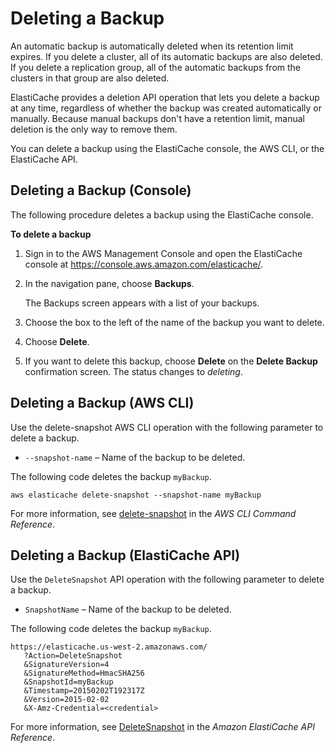 # Deleting a Backup<a name="backups-deleting"></a>

An automatic backup is automatically deleted when its retention limit expires\. If you delete a cluster, all of its automatic backups are also deleted\. If you delete a replication group, all of the automatic backups from the clusters in that group are also deleted\.

ElastiCache provides a deletion API operation that lets you delete a backup at any time, regardless of whether the backup was created automatically or manually\. Because manual backups don't have a retention limit, manual deletion is the only way to remove them\.

You can delete a backup using the ElastiCache console, the AWS CLI, or the ElastiCache API\.

## Deleting a Backup \(Console\)<a name="backups-deleting-CON"></a>

The following procedure deletes a backup using the ElastiCache console\.

**To delete a backup**

1. Sign in to the AWS Management Console and open the ElastiCache console at [ https://console\.aws\.amazon\.com/elasticache/](https://console.aws.amazon.com/elasticache/)\.

1. In the navigation pane, choose **Backups**\.

   The Backups screen appears with a list of your backups\.

1. Choose the box to the left of the name of the backup you want to delete\.

1. Choose **Delete**\.

1. If you want to delete this backup, choose **Delete** on the **Delete Backup** confirmation screen\. The status changes to *deleting*\.

## Deleting a Backup \(AWS CLI\)<a name="backups-deleting-CLI"></a>

Use the delete\-snapshot AWS CLI operation with the following parameter to delete a backup\.
+ `--snapshot-name` – Name of the backup to be deleted\.

The following code deletes the backup `myBackup`\.

```
aws elasticache delete-snapshot --snapshot-name myBackup
```

For more information, see [delete\-snapshot](https://docs.aws.amazon.com/cli/latest/reference/elasticache/delete-snapshot.html) in the *AWS CLI Command Reference*\.

## Deleting a Backup \(ElastiCache API\)<a name="backups-deleting-API"></a>

Use the `DeleteSnapshot` API operation with the following parameter to delete a backup\.
+ `SnapshotName` – Name of the backup to be deleted\.

The following code deletes the backup `myBackup`\.

```
https://elasticache.us-west-2.amazonaws.com/
   ?Action=DeleteSnapshot
   &SignatureVersion=4
   &SignatureMethod=HmacSHA256
   &SnapshotId=myBackup
   &Timestamp=20150202T192317Z
   &Version=2015-02-02
   &X-Amz-Credential=<credential>
```

For more information, see [DeleteSnapshot](https://docs.aws.amazon.com/AmazonElastiCache/latest/APIReference/API_DeleteSnapshot.html) in the *Amazon ElastiCache API Reference*\.